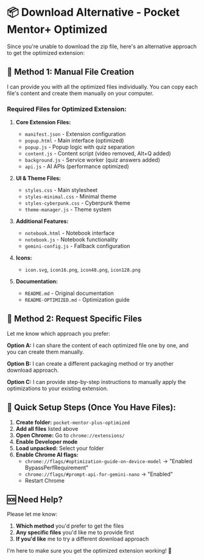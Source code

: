 # 📦 Download Alternative - Pocket Mentor+ Optimized

Since you're unable to download the zip file, here's an alternative approach to get the optimized extension:

## 🔄 **Method 1: Manual File Creation**

I can provide you with all the optimized files individually. You can copy each file's content and create them manually on your computer.

### **Required Files for Optimized Extension:**

1. **Core Extension Files:**
   - `manifest.json` - Extension configuration
   - `popup.html` - Main interface (optimized)
   - `popup.js` - Popup logic with quiz separation
   - `content.js` - Content script (video removed, Alt+Q added)
   - `background.js` - Service worker (quiz answers added)
   - `api.js` - AI APIs (performance optimized)

2. **UI & Theme Files:**
   - `styles.css` - Main stylesheet
   - `styles-minimal.css` - Minimal theme
   - `styles-cyberpunk.css` - Cyberpunk theme
   - `theme-manager.js` - Theme system

3. **Additional Features:**
   - `notebook.html` - Notebook interface
   - `notebook.js` - Notebook functionality
   - `gemini-config.js` - Fallback configuration

4. **Icons:**
   - `icon.svg`, `icon16.png`, `icon48.png`, `icon128.png`

5. **Documentation:**
   - `README.md` - Original documentation
   - `README-OPTIMIZED.md` - Optimization guide

## 🔄 **Method 2: Request Specific Files**

Let me know which approach you prefer:

**Option A:** I can share the content of each optimized file one by one, and you can create them manually.

**Option B:** I can create a different packaging method or try another download approach.

**Option C:** I can provide step-by-step instructions to manually apply the optimizations to your existing extension.

## 📝 **Quick Setup Steps (Once You Have Files):**

1. **Create folder:** `pocket-mentor-plus-optimized`
2. **Add all files** listed above
3. **Open Chrome:** Go to `chrome://extensions/`
4. **Enable Developer mode**
5. **Load unpacked:** Select your folder
6. **Enable Chrome AI flags:**
   - `chrome://flags/#optimization-guide-on-device-model` → "Enabled BypassPerfRequirement"
   - `chrome://flags/#prompt-api-for-gemini-nano` → "Enabled"
   - Restart Chrome

## 🆘 **Need Help?**

Please let me know:
1. **Which method** you'd prefer to get the files
2. **Any specific files** you'd like me to provide first
3. **If you'd like** me to try a different download approach

I'm here to make sure you get the optimized extension working! 🚀